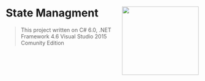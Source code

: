 # State Managment <img src="https://cloud.githubusercontent.com/assets/24522089/24391421/08a39e1e-13a0-11e7-85af-51c0f5f76a6a.png" align="right" width="200px" height="180px" /> 



> This project written on C# 6.0, .NET Framework 4.6 Visual Studio 2015 Comunity Edition

